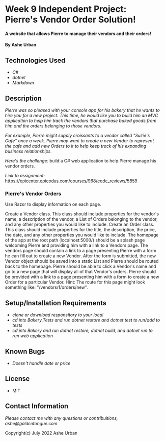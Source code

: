 # Week 9 Independent Project: Pierre's Vendor Order Solution!

#### A website that allows Pierre to manage their vendors and their orders!

#### By Ashe Urban

## Technologies Used

* _C#_
* _dotnet_
* _Markdown_

## Description

_Pierre was so pleased with your console app for his bakery that he wants to hire you for a new project. This time, he would like you to build him an MVC application to help him track the vendors that purchase baked goods from him and the orders belonging to those vendors._

_For example, Pierre might supply croissants to a vendor called "Suzie's Cafe" once a week. Pierre may want to create a new Vendor to represent the cafe and add new Orders to it to help keep track of his expanding business relationships._

_Here's the challenge:_ build a C# web application to help Pierre manage his vendor orders.

_Link to assignment:_ https://epicenter.epicodus.com/courses/968/code_reviews/5859

### Pierre's Vendor Orders

Use Razor to display information on each page.

Create a Vendor class. This class should include properties for the vendor's name, a description of the vendor, a List of Orders belonging to the vendor, and any other properties you would like to include.
Create an Order class. This class should include properties for the title, the description, the price, the date, and any other properties you would like to include.
The homepage of the app at the root path (localhost:5000/) should be a splash page welcoming Pierre and providing him with a link to a Vendors page.
The vendors page should contain a link to a page presenting Pierre with a form he can fill out to create a new Vendor. After the form is submitted, the new Vendor object should be saved into a static List and Pierre should be routed back to the homepage.
Pierre should be able to click a Vendor's name and go to a new page that will display all of that Vendor's orders.
Pierre should be provided with a link to a page presenting him with a form to create a new Order for a particular Vendor. Hint: The route for this page might look something like: "/vendors/1/orders/new".

## Setup/Installation Requirements

* _clone or download responsitory to your local_
* _cd into Bakery.Tests and run dotnet restore and dotnet test to run/add to tests_
* _cd into Bakery and run dotnet restore, dotnet build, and dotnet run to run web application_

## Known Bugs

* _Doesn't handle date or price_


## License

* MIT

## Contact Information

_Please contact me with any questions or contribuitions, ashe@goldentongue.com_

Copyright(c) July 2022 Ashe Urban
